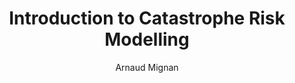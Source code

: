 ---
layout: book-review
title: Introduction to Catastrophe Risk Modelling
author: Arnaud Mignan
cover: assets/img/book_covers/Mignan_Introduction_to_Catastrophe_Risk_Modelling.jpg
isbn: 9781009437387 # use ISBN to fetch cover (if no `olid` is provided, dashes are optional)
categories: Risk Modelling
buy_link: https://www.cambridge.org/highereducation/books/introduction-to-catastrophe-risk-modelling/A3A5B5FB990921422BFEBB07734BF869#overview
released: 21 November 2024
---